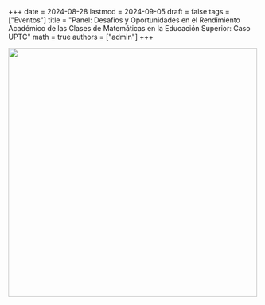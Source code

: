 +++
date      = 2024-08-28
lastmod   = 2024-09-05
draft     = false
tags      = ["Eventos"]
title     = "Panel: Desafios y Oportunidades en el Rendimiento Académico de las Clases de Matemáticas en la Educación Superior: Caso UPTC"
math      = true
authors = ["admin"]
+++


<img src="https://matematicas.netlify.app/img/Prof/PanelDesafiosOportunidades-2024-09-05.png"  width="500">

